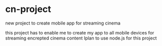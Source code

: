 # cn-project
new project to create mobile app for streaming cinema

this project has to enable me to create my app to all mobile devices for streaming encrepted cinema content
Iplan to use node.js for this project
